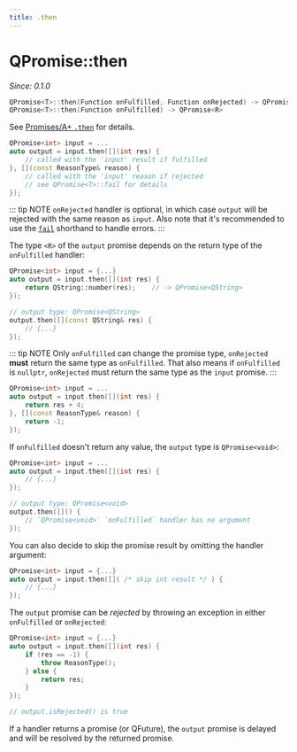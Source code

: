 ```yaml
---
title: .then
---
```


# QPromise::then

*Since: 0.1.0*

```cpp
QPromise<T>::then(Function onFulfilled, Function onRejected) -> QPromise<R>
QPromise<T>::then(Function onFulfilled) -> QPromise<R>
```

See [Promises/A+ `.then`](https://promisesaplus.com/#the-then-method) for details.

```cpp
QPromise<int> input = ...
auto output = input.then([](int res) {
    // called with the 'input' result if fulfilled
}, [](const ReasonType& reason) {
    // called with the 'input' reason if rejected
    // see QPromise<T>::fail for details
});
```

::: tip NOTE
`onRejected` handler is optional, in which case `output` will be rejected with the same reason as
`input`. Also note that it's recommended to use the [`fail`](fail.md) shorthand to handle errors.
:::

The type `<R>` of the `output` promise depends on the return type of the `onFulfilled` handler:

```cpp
QPromise<int> input = {...}
auto output = input.then([](int res) {
    return QString::number(res);    // -> QPromise<QString>
});

// output type: QPromise<QString>
output.then([](const QString& res) {
    // {...}
});
```

::: tip NOTE
Only `onFulfilled` can change the promise type, `onRejected` **must** return the same type as
`onFulfilled`. That also means if `onFulfilled` is `nullptr`, `onRejected` must return the same
type as the `input` promise.
:::

```cpp
QPromise<int> input = ...
auto output = input.then([](int res) {
    return res + 4;
}, [](const ReasonType& reason) {
    return -1;
});
```

If `onFulfilled` doesn't return any value, the `output` type is `QPromise<void>`:

```cpp
QPromise<int> input = ...
auto output = input.then([](int res) {
    // {...}
});

// output type: QPromise<void>
output.then([]() {
    // `QPromise<void>` `onFulfilled` handler has no argument
});
```

You can also decide to skip the promise result by omitting the handler argument:

```cpp
QPromise<int> input = {...}
auto output = input.then([]( /* skip int result */ ) {
    // {...}
});
```

The `output` promise can be *rejected* by throwing an exception in either `onFulfilled` or `onRejected`:

```cpp
QPromise<int> input = {...}
auto output = input.then([](int res) {
    if (res == -1) {
        throw ReasonType();
    } else {
        return res;
    }
});

// output.isRejected() is true
```

If a handler returns a promise (or QFuture), the `output` promise is delayed and will be resolved
by the returned promise.
